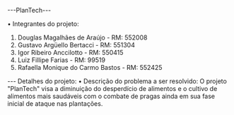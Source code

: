 ---PlanTech---

• Integrantes do projeto:
1. Douglas Magalhães de Araújo - RM: 552008
2. Gustavo Argüello Bertacci - RM: 551304
3. Igor Ribeiro Anccilotto - RM: 550415
4. Luiz Fillipe Farias - RM: 99519
5. Rafaella Monique do Carmo Bastos - RM: 552425

--- Detalhes do projeto: 
• Descrição do problema a ser resolvido:
O projeto "PlanTech" visa a diminuição do desperdício de alimentos e o cultivo de alimentos mais saudáveis com o combate de pragas ainda em sua fase inicial de ataque nas plantações.